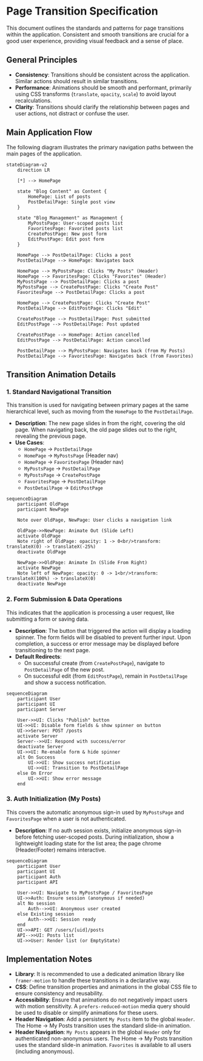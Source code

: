 # Page Transition Specification

This document outlines the standards and patterns for page transitions within the application. Consistent and smooth transitions are crucial for a good user experience, providing visual feedback and a sense of place.

## General Principles

- **Consistency**: Transitions should be consistent across the application. Similar actions should result in similar transitions.
- **Performance**: Animations should be smooth and performant, primarily using CSS transforms (`translate`, `opacity`, `scale`) to avoid layout recalculations.
- **Clarity**: Transitions should clarify the relationship between pages and user actions, not distract or confuse the user.

## Main Application Flow

The following diagram illustrates the primary navigation paths between the main pages of the application.

```mermaid
stateDiagram-v2
    direction LR

    [*] --> HomePage

    state "Blog Content" as Content {
        HomePage: List of posts
        PostDetailPage: Single post view
    }

    state "Blog Management" as Management {
        MyPostsPage: User-scoped posts list
        FavoritesPage: Favorited posts list
        CreatePostPage: New post form
        EditPostPage: Edit post form
    }

    HomePage --> PostDetailPage: Clicks a post
    PostDetailPage --> HomePage: Navigates back

    HomePage --> MyPostsPage: Clicks "My Posts" (Header)
    HomePage --> FavoritesPage: Clicks "Favorites" (Header)
    MyPostsPage --> PostDetailPage: Clicks a post
    MyPostsPage --> CreatePostPage: Clicks "Create Post"
    FavoritesPage --> PostDetailPage: Clicks a post

    HomePage --> CreatePostPage: Clicks "Create Post"
    PostDetailPage --> EditPostPage: Clicks "Edit"

    CreatePostPage --> PostDetailPage: Post submitted
    EditPostPage --> PostDetailPage: Post updated

    CreatePostPage --> HomePage: Action cancelled
    EditPostPage --> PostDetailPage: Action cancelled

    PostDetailPage --> MyPostsPage: Navigates back (from My Posts)
    PostDetailPage --> FavoritesPage: Navigates back (from Favorites)
```

## Transition Animation Details

### 1. Standard Navigational Transition

This transition is used for navigating between primary pages at the same hierarchical level, such as moving from the `HomePage` to the `PostDetailPage`.

- **Description**: The new page slides in from the right, covering the old page. When navigating back, the old page slides out to the right, revealing the previous page.
- **Use Cases**:
    - `HomePage` -> `PostDetailPage`
    - `HomePage` -> `MyPostsPage` (Header nav)
    - `HomePage` -> `FavoritesPage` (Header nav)
    - `MyPostsPage` -> `PostDetailPage`
    - `MyPostsPage` -> `CreatePostPage`
    - `FavoritesPage` -> `PostDetailPage`
    - `PostDetailPage` -> `EditPostPage`

```mermaid
sequenceDiagram
    participant OldPage
    participant NewPage

    Note over OldPage, NewPage: User clicks a navigation link

    OldPage->>NewPage: Animate Out (Slide Left)
    activate OldPage
    Note right of OldPage: opacity: 1 -> 0<br/>transform: translateX(0) -> translateX(-25%)
    deactivate OldPage

    NewPage->>OldPage: Animate In (Slide From Right)
    activate NewPage
    Note left of NewPage: opacity: 0 -> 1<br/>transform: translateX(100%) -> translateX(0)
    deactivate NewPage
```

### 2. Form Submission & Data Operations

This indicates that the application is processing a user request, like submitting a form or saving data.

- **Description**: The button that triggered the action will display a loading spinner. The form fields will be disabled to prevent further input. Upon completion, a success or error message may be displayed before transitioning to the next page.
- **Default Redirects**:
    - On successful create (from `CreatePostPage`), navigate to `PostDetailPage` of the new post.
    - On successful edit (from `EditPostPage`), remain in `PostDetailPage` and show a success notification.

```mermaid
sequenceDiagram
    participant User
    participant UI
    participant Server

    User->>UI: Clicks "Publish" button
    UI->>UI: Disable form fields & show spinner on button
    UI->>Server: POST /posts
    activate Server
    Server-->>UI: Respond with success/error
    deactivate Server
    UI->>UI: Re-enable form & hide spinner
    alt On Success
        UI->>UI: Show success notification
        UI->>UI: Transition to PostDetailPage
    else On Error
        UI->>UI: Show error message
    end
```

### 3. Auth Initialization (My Posts)

This covers the automatic anonymous sign-in used by `MyPostsPage` and `FavoritesPage` when a user is not authenticated.

- **Description**: If no auth session exists, initialize anonymous sign-in before fetching user-scoped posts. During initialization, show a lightweight loading state for the list area; the page chrome (Header/Footer) remains interactive.

```mermaid
sequenceDiagram
    participant User
    participant UI
    participant Auth
    participant API

    User->>UI: Navigate to MyPostsPage / FavoritesPage
    UI->>Auth: Ensure session (anonymous if needed)
    alt No session
        Auth-->>UI: Anonymous user created
    else Existing session
        Auth-->>UI: Session ready
    end
    UI->>API: GET /users/[uid]/posts
    API-->>UI: Posts list
    UI->>User: Render list (or EmptyState)
```

## Implementation Notes

- **Library**: It is recommended to use a dedicated animation library like `framer-motion` to handle these transitions in a declarative way.
- **CSS**: Define transition properties and animations in the global CSS file to ensure consistency and reusability.
- **Accessibility**: Ensure that animations do not negatively impact users with motion sensitivity. A `prefers-reduced-motion` media query should be used to disable or simplify animations for these users.
- **Header Navigation**: Add a persistent `My Posts` item to the global `Header`. The Home → My Posts transition uses the standard slide-in animation.
- **Header Navigation**: `My Posts` appears in the global `Header` only for authenticated non-anonymous users. The Home → My Posts transition uses the standard slide-in animation. `Favorites` is available to all users (including anonymous).
